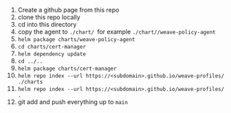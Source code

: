 1. Create a github page from this repo
2. clone this repo locally
3. cd into this directory
4. copy the agent to `./chart/ `for example `./chart//weave-policy-agent`
5. `helm package charts/weave-policy-agent`
6. `cd charts/cert-manager`
7. `helm dependency update`
8. `cd ../..`
9. `helm package charts/cert-manager`
10. `helm repo index --url https://<subdomain>.github.io/weave-profiles/ ./charts`
11. `helm repo index --url https://<subdomain>.github.io/weave-profiles/ .`
12. git add and push everything up to `main`